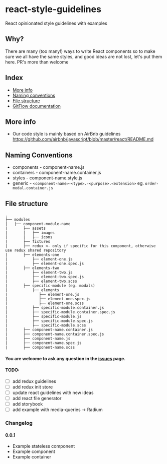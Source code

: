 # react-style-guidelines
React opinionated style guidelines with examples

## Why?
There are many (too many!) ways to write React components so to make sure we all have the same styles, and good ideas are not lost, let's put them here. PR's more than welcome

## Index
* [More info](#more-info)
* [Naming conventions](#naming-conventions)
* [File structure](#file-structure)
* [GitFlow documentation](https://github.com/aurity/react-style-guidelines/tree/RD-24/docs/gitflow)

## More info
- Our code style is mainly based on AirBnb guidelines https://github.com/airbnb/javascript/blob/master/react/README.md

## Naming Conventions
- components - component-name.js
- containers - component-name.container.js
- styles - component-name.style.js
- generic - `<component-name>-<type>.-<purpose>.<extension>` eg. `order-modal.container.js`

## File structure
```
.
├── modules
|   ├── component-module-name
|       ├── assets
|       |   ├── images
|       |   ├── icons
|       ├── fixtures
|       ├── redux <- only if specific for this component, otherwise use redux shared repository
|       ├── elements-one
|           ├── element-one.js
|           ├── element-one.spec.js
|       ├── elements-two
|           ├── element-two.js
|           ├── element-two.spec.js
|           ├── element-two.scss
|       ├── specific-module (eg. modals)
|           ├── elements
|              ├── element-one.js
|              ├── element-one.spec.js
|              ├── element-one.scss
|           ├── specific-module.container.js
|           ├── specific-module.container.spec.js
|           ├── specific-module.js
|           ├── specific-module.spec.js
|           ├── specific-module.scss
|       ├── component-name.container.js
|       ├── component-name.container.spec.js
|       ├── component-name.js
|       ├── component-name.spec.js
|       ├── component-name.scss
```


#### You are welcome to ask any question in the [issues](https://github.com/aurity/react-style-guidelines/issues) page.

#### TODO:
- [ ] add redux guidelines
- [ ] add redux init store
- [ ] update react guidelines with new ideas
- [ ] add react file generator
- [ ] add storybook
- [ ] add example with media-queries -> Radium

### Changelog
#### 0.0.1
 - Example stateless component
 - Example component
 - Example container
